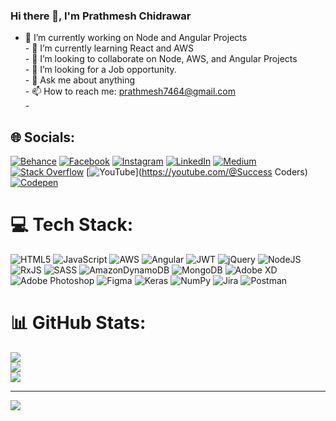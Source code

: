 ### Hi there 👋, I'm Prathmesh Chidrawar

- 🔭 I’m currently working on Node and Angular Projects<br>- 🌱 I’m currently learning React and AWS<br>- 👯 I’m looking to collaborate on Node, AWS, and Angular Projects<br>- 🤔 I’m looking for a Job opportunity.<br>- 💬 Ask me about anything<br>- 📫 How to reach me: prathmesh7464@gmail.com<br>- 


## 🌐 Socials:
[![Behance](https://img.shields.io/badge/Behance-1769ff?logo=behance&logoColor=white)](https://behance.net/Prathmesh) [![Facebook](https://img.shields.io/badge/Facebook-%231877F2.svg?logo=Facebook&logoColor=white)](https://facebook.com/govind.chidrawar.7) [![Instagram](https://img.shields.io/badge/Instagram-%23E4405F.svg?logo=Instagram&logoColor=white)](https://instagram.com/_prathmesh_chidrawar) [![LinkedIn](https://img.shields.io/badge/LinkedIn-%230077B5.svg?logo=linkedin&logoColor=white)](https://linkedin.com/in/https://www.linkedin.com/in/prathmesh-chidrawar-928977212/) [![Medium](https://img.shields.io/badge/Medium-12100E?logo=medium&logoColor=white)](https://medium.com/@Prath2139) [![Stack Overflow](https://img.shields.io/badge/-Stackoverflow-FE7A16?logo=stack-overflow&logoColor=white)](https://stackoverflow.com/users/22288047) [![YouTube](https://img.shields.io/badge/YouTube-%23FF0000.svg?logo=YouTube&logoColor=white)](https://youtube.com/@Success Coders) [![Codepen](https://img.shields.io/badge/Codepen-000000?style=for-the-badge&logo=codepen&logoColor=white)](https://codepen.io/prathmesh885) 

# 💻 Tech Stack:
![HTML5](https://img.shields.io/badge/html5-%23E34F26.svg?style=for-the-badge&logo=html5&logoColor=white) ![JavaScript](https://img.shields.io/badge/javascript-%23323330.svg?style=for-the-badge&logo=javascript&logoColor=%23F7DF1E) ![AWS](https://img.shields.io/badge/AWS-%23FF9900.svg?style=for-the-badge&logo=amazon-aws&logoColor=white) ![Angular](https://img.shields.io/badge/angular-%23DD0031.svg?style=for-the-badge&logo=angular&logoColor=white) ![JWT](https://img.shields.io/badge/JWT-black?style=for-the-badge&logo=JSON%20web%20tokens) ![jQuery](https://img.shields.io/badge/jquery-%230769AD.svg?style=for-the-badge&logo=jquery&logoColor=white) ![NodeJS](https://img.shields.io/badge/node.js-6DA55F?style=for-the-badge&logo=node.js&logoColor=white) ![RxJS](https://img.shields.io/badge/rxjs-%23B7178C.svg?style=for-the-badge&logo=reactivex&logoColor=white) ![SASS](https://img.shields.io/badge/SASS-hotpink.svg?style=for-the-badge&logo=SASS&logoColor=white) ![AmazonDynamoDB](https://img.shields.io/badge/Amazon%20DynamoDB-4053D6?style=for-the-badge&logo=Amazon%20DynamoDB&logoColor=white) ![MongoDB](https://img.shields.io/badge/MongoDB-%234ea94b.svg?style=for-the-badge&logo=mongodb&logoColor=white) ![Adobe XD](https://img.shields.io/badge/Adobe%20XD-470137?style=for-the-badge&logo=Adobe%20XD&logoColor=#FF61F6) ![Adobe Photoshop](https://img.shields.io/badge/adobephotoshop-%2331A8FF.svg?style=for-the-badge&logo=adobephotoshop&logoColor=white) 	![Figma](https://img.shields.io/badge/figma-%23F24E1E.svg?style=for-the-badge&logo=figma&logoColor=white) ![Keras](https://img.shields.io/badge/Keras-%23D00000.svg?style=for-the-badge&logo=Keras&logoColor=white) ![NumPy](https://img.shields.io/badge/numpy-%23013243.svg?style=for-the-badge&logo=numpy&logoColor=white) ![Jira](https://img.shields.io/badge/jira-%230A0FFF.svg?style=for-the-badge&logo=jira&logoColor=white) ![Postman](https://img.shields.io/badge/Postman-FF6C37?style=for-the-badge&logo=postman&logoColor=white)
# 📊 GitHub Stats:
![](https://github-readme-stats.vercel.app/api?username=prathmesh885&theme=blueberry&hide_border=false&include_all_commits=true&count_private=false)<br/>
![](https://github-readme-streak-stats.herokuapp.com/?user=prathmesh885&theme=blueberry&hide_border=false)<br/>
![](https://github-readme-stats.vercel.app/api/top-langs/?username=prathmesh885&theme=blueberry&hide_border=false&include_all_commits=true&count_private=false&layout=compact)

---
[![](https://visitcount.itsvg.in/api?id=prathmesh885&icon=0&color=0)](https://visitcount.itsvg.in)

<!-- Proudly created with GPRM ( https://gprm.itsvg.in ) -->
